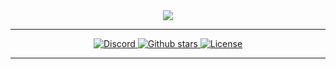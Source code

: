 <div align = "center">
    <img src = "https://raw.githack.com/officialpiyush/buku/main/.github/static/buku-header.png">
    <hr>
<a href="https://discord.gg/hWbb4Ee">
<img src="https://img.shields.io/discord/543812119397924886?color=7289DA&label=Chat&logo=discord&style=for-the-badge" alt="Discord">
</a>

<a href="https://github.com/officialpiyush/buku">
<img src="https://img.shields.io/github/stars/officialpiyush/buku?color=333&logo=github&style=for-the-badge" alt="Github stars">
</a>
<a href="https://github.com/officialpiyush/buku/blob/master/LICENSE">
<img src="https://img.shields.io/github/license/officialpiyush/buku?color=6e5494&logo=github&style=for-the-badge" alt="License">
</a>
<hr>
</div>